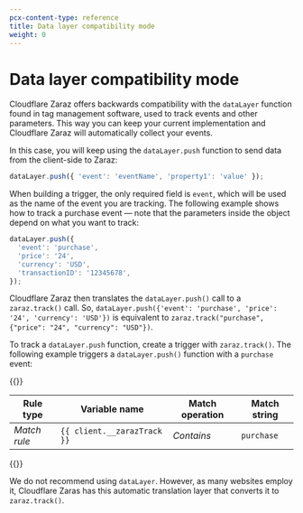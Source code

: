 ```yaml
---
pcx-content-type: reference
title: Data layer compatibility mode
weight: 0
---
```


# Data layer compatibility mode

Cloudflare Zaraz offers backwards compatibility with the `dataLayer` function found in tag management software, used to track events and other parameters. This way you can keep your current implementation and Cloudflare Zaraz will automatically collect your events.

In this case, you will keep using the `dataLayer.push` function to send data from the client-side to Zaraz:

```js
dataLayer.push({ 'event': 'eventName', 'property1': 'value' });
```

When building a trigger, the only required field is `event`, which will be used as the name of the event you are tracking. The following example shows how to track a purchase event — note that the parameters inside the object depend on what you want to track:

```js
dataLayer.push({
  'event': 'purchase',
  'price': '24',
  'currency': 'USD',
  'transactionID': '12345678',
});
```

Cloudflare Zaraz then translates the `dataLayer.push()` call to a `zaraz.track()` call. So, `dataLayer.push({'event': 'purchase', 'price': '24', 'currency': 'USD'})` is equivalent to `zaraz.track("purchase", {"price": "24", "currency": "USD"})`.

To track a `dataLayer.push` function, create a trigger with `zaraz.track()`. The following example triggers a `dataLayer.push()` function with a `purchase` event:

{{<table-wrap>}}

| Rule type    | Variable name               | Match operation | Match string |
| ------------ | --------------------------- | --------------- | ------------ |
| _Match rule_ | `{{ client.__zarazTrack }}` | _Contains_      | `purchase`   |

{{</table-wrap>}}

We do not recommend using `dataLayer`. However, as many websites employ it, Cloudflare Zaras has this automatic translation layer that converts it to `zaraz.track()`.
